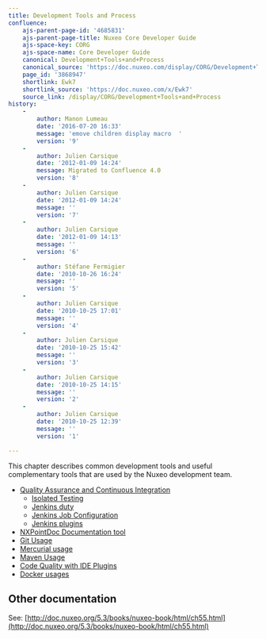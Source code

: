 ```yaml
---
title: Development Tools and Process
confluence:
    ajs-parent-page-id: '4685831'
    ajs-parent-page-title: Nuxeo Core Developer Guide
    ajs-space-key: CORG
    ajs-space-name: Core Developer Guide
    canonical: Development+Tools+and+Process
    canonical_source: 'https://doc.nuxeo.com/display/CORG/Development+Tools+and+Process'
    page_id: '3868947'
    shortlink: Ewk7
    shortlink_source: 'https://doc.nuxeo.com/x/Ewk7'
    source_link: /display/CORG/Development+Tools+and+Process
history:
    - 
        author: Manon Lumeau
        date: '2016-07-20 16:33'
        message: 'emove children display macro  '
        version: '9'
    - 
        author: Julien Carsique
        date: '2012-01-09 14:24'
        message: Migrated to Confluence 4.0
        version: '8'
    - 
        author: Julien Carsique
        date: '2012-01-09 14:24'
        message: ''
        version: '7'
    - 
        author: Julien Carsique
        date: '2012-01-09 14:13'
        message: ''
        version: '6'
    - 
        author: Stéfane Fermigier
        date: '2010-10-26 16:24'
        message: ''
        version: '5'
    - 
        author: Julien Carsique
        date: '2010-10-25 17:01'
        message: ''
        version: '4'
    - 
        author: Julien Carsique
        date: '2010-10-25 15:42'
        message: ''
        version: '3'
    - 
        author: Julien Carsique
        date: '2010-10-25 14:15'
        message: ''
        version: '2'
    - 
        author: Julien Carsique
        date: '2010-10-25 12:39'
        message: ''
        version: '1'

---
```

This chapter describes common development tools and useful complementary tools that are used by the Nuxeo development team.

*   [Quality Assurance and Continuous Integration](https://doc.nuxeo.com/display/CORG/Quality+Assurance+and+Continuous+Integration)
    *   [Isolated Testing](https://doc.nuxeo.com/display/CORG/Isolated+Testing)
    *   [Jenkins duty](https://doc.nuxeo.com/display/CORG/Jenkins+duty)
    *   [Jenkins Job Configuration](https://doc.nuxeo.com/display/CORG/Jenkins+Job+Configuration)
    *   [Jenkins plugins](https://doc.nuxeo.com/display/CORG/Jenkins+plugins)
*   [NXPointDoc Documentation tool](https://doc.nuxeo.com/display/CORG/NXPointDoc+Documentation+tool)
*   [Git Usage](https://doc.nuxeo.com/display/CORG/Git+Usage)
*   [Mercurial usage](https://doc.nuxeo.com/display/CORG/Mercurial+usage)
*   [Maven Usage](https://doc.nuxeo.com/display/CORG/Maven+Usage)
*   [Code Quality with IDE Plugins](https://doc.nuxeo.com/display/CORG/Code+Quality+with+IDE+Plugins)
*   [Docker usages](https://doc.nuxeo.com/display/CORG/Docker+usages)

## Other documentation

See: [http://doc.nuxeo.org/5.3/books/nuxeo-book/html/ch55.html](http://doc.nuxeo.org/5.3/books/nuxeo-book/html/ch55.html)
